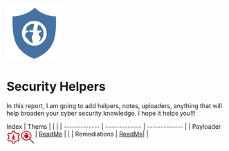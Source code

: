 ![Alt text](Earth-Shield.png?raw=true "Logo")
# Security Helpers

In this report, I am going to add helpers, notes, uploaders, anything that will help broaden your cyber security knowledge. I hope it helps you!!!

Index
| Thems |  |  |
| ------------- | ------------- | ------------- |
| Payloader  | [ReadMe](PayLoaders/README.md)   | <a href="url"><img src="https://github.com/jeffrycascate/Security-Helpers/blob/main/PayLoaders/PayLoader.png" align="left" height="32" idth="34" ></a> |
| Remediations  | [ReadMe](Remediations/README.md)| <a href="url"><img src="https://github.com/jeffrycascate/Security-Helpers/blob/main/Remediations/Remediation.png" align="left" height="32" width="34" ></a> |
